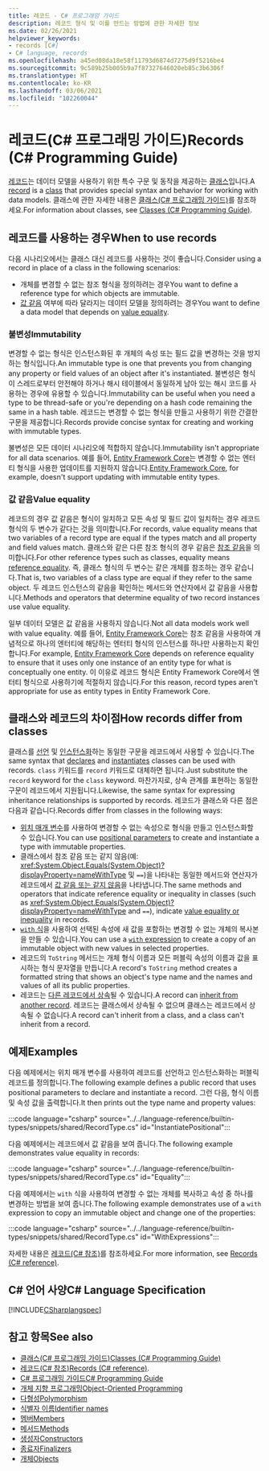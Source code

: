 ```yaml
---
title: 레코드 - C# 프로그래밍 가이드
description: 레코드 형식 및 이를 만드는 방법에 관한 자세한 정보
ms.date: 02/26/2021
helpviewer_keywords:
- records [C#]
- C# language, records
ms.openlocfilehash: a45ed08da18e58f11793d6874d7275d9f5216be4
ms.sourcegitcommit: 9c589b25b005b9a7f87327646020eb85c3b6306f
ms.translationtype: HT
ms.contentlocale: ko-KR
ms.lasthandoff: 03/06/2021
ms.locfileid: "102260044"
---
```

# <a name="records-c-programming-guide"></a><span data-ttu-id="4fd1f-103">레코드(C# 프로그래밍 가이드)</span><span class="sxs-lookup"><span data-stu-id="4fd1f-103">Records (C# Programming Guide)</span></span>

<span data-ttu-id="4fd1f-104">[레코드](../../language-reference/builtin-types/record.md)는 데이터 모델을 사용하기 위한 특수 구문 및 동작을 제공하는 [클래스](../../language-reference/keywords/class.md)입니다.</span><span class="sxs-lookup"><span data-stu-id="4fd1f-104">A [record](../../language-reference/builtin-types/record.md) is a [class](../../language-reference/keywords/class.md) that provides special syntax and behavior for working with data models.</span></span> <span data-ttu-id="4fd1f-105">클래스에 관한 자세한 내용은 [클래스(C# 프로그래밍 가이드)](classes.md)를 참조하세요.</span><span class="sxs-lookup"><span data-stu-id="4fd1f-105">For information about classes, see [Classes (C# Programming Guide)](classes.md).</span></span>

## <a name="when-to-use-records"></a><span data-ttu-id="4fd1f-106">레코드를 사용하는 경우</span><span class="sxs-lookup"><span data-stu-id="4fd1f-106">When to use records</span></span>

<span data-ttu-id="4fd1f-107">다음 시나리오에서는 클래스 대신 레코드를 사용하는 것이 좋습니다.</span><span class="sxs-lookup"><span data-stu-id="4fd1f-107">Consider using a record in place of a class in the following scenarios:</span></span>

* <span data-ttu-id="4fd1f-108">개체를 변경할 수 없는 참조 형식을 정의하려는 경우</span><span class="sxs-lookup"><span data-stu-id="4fd1f-108">You want to define a reference type for which objects are immutable.</span></span>
* <span data-ttu-id="4fd1f-109">[값 같음](../statements-expressions-operators/equality-comparisons.md#value-equality) 여부에 따라 달라지는 데이터 모델을 정의하려는 경우</span><span class="sxs-lookup"><span data-stu-id="4fd1f-109">You want to define a data model that depends on [value equality](../statements-expressions-operators/equality-comparisons.md#value-equality).</span></span>

### <a name="immutability"></a><span data-ttu-id="4fd1f-110">불변성</span><span class="sxs-lookup"><span data-stu-id="4fd1f-110">Immutability</span></span>

<span data-ttu-id="4fd1f-111">변경할 수 없는 형식은 인스턴스화된 후 개체의 속성 또는 필드 값을 변경하는 것을 방지하는 형식입니다.</span><span class="sxs-lookup"><span data-stu-id="4fd1f-111">An immutable type is one that prevents you from changing any property or field values of an object after it's instantiated.</span></span> <span data-ttu-id="4fd1f-112">불변성은 형식이 스레드로부터 안전해야 하거나 해시 테이블에서 동일하게 남아 있는 해시 코드를 사용하는 경우에 유용할 수 있습니다.</span><span class="sxs-lookup"><span data-stu-id="4fd1f-112">Immutability can be useful when you need a type to be thread-safe or you're depending on a hash code remaining the same in a hash table.</span></span> <span data-ttu-id="4fd1f-113">레코드는 변경할 수 없는 형식을 만들고 사용하기 위한 간결한 구문을 제공합니다.</span><span class="sxs-lookup"><span data-stu-id="4fd1f-113">Records provide concise syntax for creating and working with immutable types.</span></span>

<span data-ttu-id="4fd1f-114">불변성은 모든 데이터 시나리오에 적합하지 않습니다.</span><span class="sxs-lookup"><span data-stu-id="4fd1f-114">Immutability isn't appropriate for all data scenarios.</span></span> <span data-ttu-id="4fd1f-115">예를 들어, [Entity Framework Core](/ef/core/)는 변경할 수 없는 엔터티 형식을 사용한 업데이트를 지원하지 않습니다.</span><span class="sxs-lookup"><span data-stu-id="4fd1f-115">[Entity Framework Core](/ef/core/), for example, doesn't support updating with immutable entity types.</span></span>

### <a name="value-equality"></a><span data-ttu-id="4fd1f-116">값 같음</span><span class="sxs-lookup"><span data-stu-id="4fd1f-116">Value equality</span></span>

<span data-ttu-id="4fd1f-117">레코드의 경우 값 같음은 형식이 일치하고 모든 속성 및 필드 값이 일치하는 경우 레코드 형식의 두 변수가 같다는 것을 의미합니다.</span><span class="sxs-lookup"><span data-stu-id="4fd1f-117">For records, value equality means that two variables of a record type are equal if the types match and all property and field values match.</span></span> <span data-ttu-id="4fd1f-118">클래스와 같은 다른 참조 형식의 경우 같음은 [참조 같음](../statements-expressions-operators/equality-comparisons.md#reference-equality)을 의미합니다.</span><span class="sxs-lookup"><span data-stu-id="4fd1f-118">For other reference types such as classes, equality means [reference equality](../statements-expressions-operators/equality-comparisons.md#reference-equality).</span></span> <span data-ttu-id="4fd1f-119">즉, 클래스 형식의 두 변수는 같은 개체를 참조하는 경우 같습니다.</span><span class="sxs-lookup"><span data-stu-id="4fd1f-119">That is, two variables of a class type are equal if they refer to the same object.</span></span> <span data-ttu-id="4fd1f-120">두 레코드 인스턴스의 같음을 확인하는 메서드와 연산자에서 값 같음을 사용합니다.</span><span class="sxs-lookup"><span data-stu-id="4fd1f-120">Methods and operators that determine equality of two record instances use value equality.</span></span>

<span data-ttu-id="4fd1f-121">일부 데이터 모델은 값 같음을 사용하지 않습니다.</span><span class="sxs-lookup"><span data-stu-id="4fd1f-121">Not all data models work well with value equality.</span></span> <span data-ttu-id="4fd1f-122">예를 들어, [Entity Framework Core](/ef/core/)는 참조 같음을 사용하여 개념적으로 하나의 엔터티에 해당하는 엔터티 형식의 인스턴스를 하나만 사용하는지 확인합니다.</span><span class="sxs-lookup"><span data-stu-id="4fd1f-122">For example, [Entity Framework Core](/ef/core/) depends on reference equality to ensure that it uses only one instance of an entity type for what is conceptually one entity.</span></span> <span data-ttu-id="4fd1f-123">이 이유로 레코드 형식은 Entity Framework Core에서 엔터티 형식으로 사용하기에 적절하지 않습니다.</span><span class="sxs-lookup"><span data-stu-id="4fd1f-123">For this reason, record types aren't appropriate for use as entity types in Entity Framework Core.</span></span>

## <a name="how-records-differ-from-classes"></a><span data-ttu-id="4fd1f-124">클래스와 레코드의 차이점</span><span class="sxs-lookup"><span data-stu-id="4fd1f-124">How records differ from classes</span></span>

<span data-ttu-id="4fd1f-125">클래스를 [선언](classes.md#declaring-classes) 및 [인스턴스화](classes.md#creating-objects)하는 동일한 구문을 레코드에서 사용할 수 있습니다.</span><span class="sxs-lookup"><span data-stu-id="4fd1f-125">The same syntax that [declares](classes.md#declaring-classes) and [instantiates](classes.md#creating-objects) classes can be used with records.</span></span> <span data-ttu-id="4fd1f-126">`class` 키워드를 `record` 키워드로 대체하면 됩니다.</span><span class="sxs-lookup"><span data-stu-id="4fd1f-126">Just substitute the `record` keyword for the `class` keyword.</span></span> <span data-ttu-id="4fd1f-127">마찬가지로, 상속 관계를 표현하는 동일한 구문이 레코드에서 지원됩니다.</span><span class="sxs-lookup"><span data-stu-id="4fd1f-127">Likewise, the same syntax for expressing inheritance relationships is supported by records.</span></span> <span data-ttu-id="4fd1f-128">레코드가 클래스와 다른 점은 다음과 같습니다.</span><span class="sxs-lookup"><span data-stu-id="4fd1f-128">Records differ from classes in the following ways:</span></span>

* <span data-ttu-id="4fd1f-129">[위치 매개 변수](../../language-reference/builtin-types/record.md#positional-syntax-for-property-definition)를 사용하여 변경할 수 없는 속성으로 형식을 만들고 인스턴스화할 수 있습니다.</span><span class="sxs-lookup"><span data-stu-id="4fd1f-129">You can use [positional parameters](../../language-reference/builtin-types/record.md#positional-syntax-for-property-definition) to create and instantiate a type with immutable properties.</span></span>
* <span data-ttu-id="4fd1f-130">클래스에서 참조 같음 또는 같지 않음(예: <xref:System.Object.Equals(System.Object)?displayProperty=nameWithType> 및 `==`)을 나타내는 동일한 메서드와 연산자가 레코드에서 [값 같음 또는 같지 않음](../../language-reference/builtin-types/record.md#value-equality)을 나타냅니다.</span><span class="sxs-lookup"><span data-stu-id="4fd1f-130">The same methods and operators that indicate reference equality or inequality in classes (such as <xref:System.Object.Equals(System.Object)?displayProperty=nameWithType> and `==`), indicate [value equality or inequality](../../language-reference/builtin-types/record.md#value-equality) in records.</span></span>
* <span data-ttu-id="4fd1f-131">[`with` 식](../../language-reference/builtin-types/record.md#nondestructive-mutation)을 사용하여 선택된 속성에 새 값을 포함하는 변경할 수 없는 개체의 복사본을 만들 수 있습니다.</span><span class="sxs-lookup"><span data-stu-id="4fd1f-131">You can use a [`with` expression](../../language-reference/builtin-types/record.md#nondestructive-mutation) to create a copy of an immutable object with new values in selected properties.</span></span>
* <span data-ttu-id="4fd1f-132">레코드의 `ToString` 메서드는 개체 형식 이름과 모든 퍼블릭 속성의 이름과 값을 표시하는 형식 문자열을 만듭니다.</span><span class="sxs-lookup"><span data-stu-id="4fd1f-132">A record's `ToString` method creates a formatted string that shows an object's type name and the names and values of all its public properties.</span></span>
* <span data-ttu-id="4fd1f-133">레코드는 [다른 레코드에서 상속](../../language-reference/builtin-types/record.md#inheritance)될 수 있습니다.</span><span class="sxs-lookup"><span data-stu-id="4fd1f-133">A record can [inherit from another record](../../language-reference/builtin-types/record.md#inheritance).</span></span> <span data-ttu-id="4fd1f-134">레코드는 클래스에서 상속될 수 없으며 클래스는 레코드에서 상속될 수 없습니다.</span><span class="sxs-lookup"><span data-stu-id="4fd1f-134">A record can't inherit from a class, and a class can't inherit from a record.</span></span>

## <a name="examples"></a><span data-ttu-id="4fd1f-135">예제</span><span class="sxs-lookup"><span data-stu-id="4fd1f-135">Examples</span></span>

<span data-ttu-id="4fd1f-136">다음 예제에서는 위치 매개 변수를 사용하여 레코드를 선언하고 인스턴스화하는 퍼블릭 레코드를 정의합니다.</span><span class="sxs-lookup"><span data-stu-id="4fd1f-136">The following example defines a public record that uses positional parameters to declare and instantiate a record.</span></span> <span data-ttu-id="4fd1f-137">그런 다음, 형식 이름 및 속성 값을 출력합니다.</span><span class="sxs-lookup"><span data-stu-id="4fd1f-137">It then prints out the type name and property values:</span></span>

:::code language="csharp" source="../../language-reference/builtin-types/snippets/shared/RecordType.cs" id="InstantiatePositional":::

<span data-ttu-id="4fd1f-138">다음 예제에서는 레코드에서 값 같음을 보여 줍니다.</span><span class="sxs-lookup"><span data-stu-id="4fd1f-138">The following example demonstrates value equality in records:</span></span>

:::code language="csharp" source="../../language-reference/builtin-types/snippets/shared/RecordType.cs" id="Equality":::

<span data-ttu-id="4fd1f-139">다음 예제에서는 `with` 식을 사용하여 변경할 수 없는 개체를 복사하고 속성 중 하나를 변경하는 방법을 보여 줍니다.</span><span class="sxs-lookup"><span data-stu-id="4fd1f-139">The following example demonstrates use of a `with` expression to copy an immutable object and change one of the properties:</span></span>

:::code language="csharp" source="../../language-reference/builtin-types/snippets/shared/RecordType.cs" id="WithExpressions":::

<span data-ttu-id="4fd1f-140">자세한 내용은 [레코드(C# 참조)](../../language-reference/builtin-types/record.md)를 참조하세요.</span><span class="sxs-lookup"><span data-stu-id="4fd1f-140">For more information, see [Records (C# reference)](../../language-reference/builtin-types/record.md).</span></span>
  
## <a name="c-language-specification"></a><span data-ttu-id="4fd1f-141">C# 언어 사양</span><span class="sxs-lookup"><span data-stu-id="4fd1f-141">C# Language Specification</span></span>

[!INCLUDE[CSharplangspec](~/includes/csharplangspec-md.md)]  
  
## <a name="see-also"></a><span data-ttu-id="4fd1f-142">참고 항목</span><span class="sxs-lookup"><span data-stu-id="4fd1f-142">See also</span></span>

- [<span data-ttu-id="4fd1f-143">클래스(C# 프로그래밍 가이드)</span><span class="sxs-lookup"><span data-stu-id="4fd1f-143">Classes (C# Programming Guide)</span></span>](classes.md)
- <span data-ttu-id="4fd1f-144">[레코드(C# 참조)](../../language-reference/builtin-types/record.md)</span><span class="sxs-lookup"><span data-stu-id="4fd1f-144">[Records (C# reference)](../../language-reference/builtin-types/record.md).</span></span>
- [<span data-ttu-id="4fd1f-145">C# 프로그래밍 가이드</span><span class="sxs-lookup"><span data-stu-id="4fd1f-145">C# Programming Guide</span></span>](../index.md)
- [<span data-ttu-id="4fd1f-146">개체 지향 프로그래밍</span><span class="sxs-lookup"><span data-stu-id="4fd1f-146">Object-Oriented Programming</span></span>](../../tutorials/intro-to-csharp/object-oriented-programming.md)
- [<span data-ttu-id="4fd1f-147">다형성</span><span class="sxs-lookup"><span data-stu-id="4fd1f-147">Polymorphism</span></span>](polymorphism.md)
- [<span data-ttu-id="4fd1f-148">식별자 이름</span><span class="sxs-lookup"><span data-stu-id="4fd1f-148">Identifier names</span></span>](../inside-a-program/identifier-names.md)
- [<span data-ttu-id="4fd1f-149">멤버</span><span class="sxs-lookup"><span data-stu-id="4fd1f-149">Members</span></span>](members.md)
- [<span data-ttu-id="4fd1f-150">메서드</span><span class="sxs-lookup"><span data-stu-id="4fd1f-150">Methods</span></span>](methods.md)
- [<span data-ttu-id="4fd1f-151">생성자</span><span class="sxs-lookup"><span data-stu-id="4fd1f-151">Constructors</span></span>](constructors.md)
- [<span data-ttu-id="4fd1f-152">종료자</span><span class="sxs-lookup"><span data-stu-id="4fd1f-152">Finalizers</span></span>](destructors.md)
- [<span data-ttu-id="4fd1f-153">개체</span><span class="sxs-lookup"><span data-stu-id="4fd1f-153">Objects</span></span>](objects.md)
